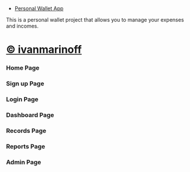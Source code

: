 - [Personal Wallet App](https://personal-wallet.onrender.com)


This is a personal wallet project that allows you to manage your expenses and incomes.


# [© ivanmarinoff](https://github.com/ivanmarinoff)


### Home Page 


### Sign up Page 


### Login Page 


### Dashboard Page 


### Records Page 


### Reports Page 


### Admin Page